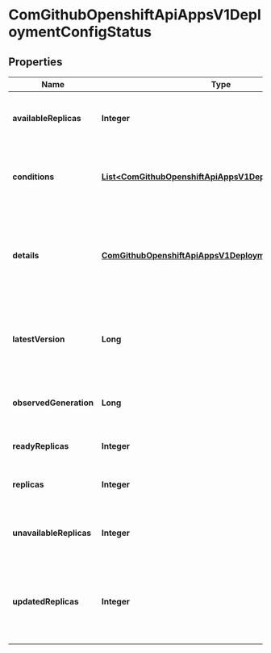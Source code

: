 
# ComGithubOpenshiftApiAppsV1DeploymentConfigStatus

## Properties
Name | Type | Description | Notes
------------ | ------------- | ------------- | -------------
**availableReplicas** | **Integer** | AvailableReplicas is the total number of available pods targeted by this deployment config. | 
**conditions** | [**List&lt;ComGithubOpenshiftApiAppsV1DeploymentCondition&gt;**](ComGithubOpenshiftApiAppsV1DeploymentCondition.md) | Conditions represents the latest available observations of a deployment config&#39;s current state. |  [optional]
**details** | [**ComGithubOpenshiftApiAppsV1DeploymentDetails**](ComGithubOpenshiftApiAppsV1DeploymentDetails.md) | Details are the reasons for the update to this deployment config. This could be based on a change made by the user or caused by an automatic trigger |  [optional]
**latestVersion** | **Long** | LatestVersion is used to determine whether the current deployment associated with a deployment config is out of sync. | 
**observedGeneration** | **Long** | ObservedGeneration is the most recent generation observed by the deployment config controller. | 
**readyReplicas** | **Integer** | Total number of ready pods targeted by this deployment. |  [optional]
**replicas** | **Integer** | Replicas is the total number of pods targeted by this deployment config. | 
**unavailableReplicas** | **Integer** | UnavailableReplicas is the total number of unavailable pods targeted by this deployment config. | 
**updatedReplicas** | **Integer** | UpdatedReplicas is the total number of non-terminated pods targeted by this deployment config that have the desired template spec. | 



